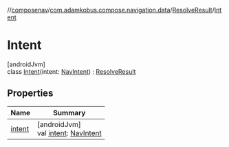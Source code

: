 //[composenav](../../../../index.md)/[com.adamkobus.compose.navigation.data](../../index.md)/[ResolveResult](../index.md)/[Intent](index.md)

# Intent

[androidJvm]\
class [Intent](index.md)(intent: [NavIntent](../../../com.adamkobus.compose.navigation.intent/-nav-intent/index.md)) : [ResolveResult](../index.md)

## Properties

| Name | Summary |
|---|---|
| [intent](intent.md) | [androidJvm]<br>val [intent](intent.md): [NavIntent](../../../com.adamkobus.compose.navigation.intent/-nav-intent/index.md) |
